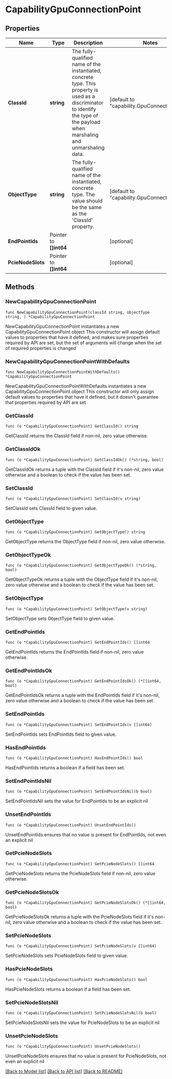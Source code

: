 # CapabilityGpuConnectionPoint

## Properties

Name | Type | Description | Notes
------------ | ------------- | ------------- | -------------
**ClassId** | **string** | The fully-qualified name of the instantiated, concrete type. This property is used as a discriminator to identify the type of the payload when marshaling and unmarshaling data. | [default to "capability.GpuConnectionPoint"]
**ObjectType** | **string** | The fully-qualified name of the instantiated, concrete type. The value should be the same as the &#39;ClassId&#39; property. | [default to "capability.GpuConnectionPoint"]
**EndPointIds** | Pointer to **[]int64** |  | [optional] 
**PcieNodeSlots** | Pointer to **[]int64** |  | [optional] 

## Methods

### NewCapabilityGpuConnectionPoint

`func NewCapabilityGpuConnectionPoint(classId string, objectType string, ) *CapabilityGpuConnectionPoint`

NewCapabilityGpuConnectionPoint instantiates a new CapabilityGpuConnectionPoint object
This constructor will assign default values to properties that have it defined,
and makes sure properties required by API are set, but the set of arguments
will change when the set of required properties is changed

### NewCapabilityGpuConnectionPointWithDefaults

`func NewCapabilityGpuConnectionPointWithDefaults() *CapabilityGpuConnectionPoint`

NewCapabilityGpuConnectionPointWithDefaults instantiates a new CapabilityGpuConnectionPoint object
This constructor will only assign default values to properties that have it defined,
but it doesn't guarantee that properties required by API are set

### GetClassId

`func (o *CapabilityGpuConnectionPoint) GetClassId() string`

GetClassId returns the ClassId field if non-nil, zero value otherwise.

### GetClassIdOk

`func (o *CapabilityGpuConnectionPoint) GetClassIdOk() (*string, bool)`

GetClassIdOk returns a tuple with the ClassId field if it's non-nil, zero value otherwise
and a boolean to check if the value has been set.

### SetClassId

`func (o *CapabilityGpuConnectionPoint) SetClassId(v string)`

SetClassId sets ClassId field to given value.


### GetObjectType

`func (o *CapabilityGpuConnectionPoint) GetObjectType() string`

GetObjectType returns the ObjectType field if non-nil, zero value otherwise.

### GetObjectTypeOk

`func (o *CapabilityGpuConnectionPoint) GetObjectTypeOk() (*string, bool)`

GetObjectTypeOk returns a tuple with the ObjectType field if it's non-nil, zero value otherwise
and a boolean to check if the value has been set.

### SetObjectType

`func (o *CapabilityGpuConnectionPoint) SetObjectType(v string)`

SetObjectType sets ObjectType field to given value.


### GetEndPointIds

`func (o *CapabilityGpuConnectionPoint) GetEndPointIds() []int64`

GetEndPointIds returns the EndPointIds field if non-nil, zero value otherwise.

### GetEndPointIdsOk

`func (o *CapabilityGpuConnectionPoint) GetEndPointIdsOk() (*[]int64, bool)`

GetEndPointIdsOk returns a tuple with the EndPointIds field if it's non-nil, zero value otherwise
and a boolean to check if the value has been set.

### SetEndPointIds

`func (o *CapabilityGpuConnectionPoint) SetEndPointIds(v []int64)`

SetEndPointIds sets EndPointIds field to given value.

### HasEndPointIds

`func (o *CapabilityGpuConnectionPoint) HasEndPointIds() bool`

HasEndPointIds returns a boolean if a field has been set.

### SetEndPointIdsNil

`func (o *CapabilityGpuConnectionPoint) SetEndPointIdsNil(b bool)`

 SetEndPointIdsNil sets the value for EndPointIds to be an explicit nil

### UnsetEndPointIds
`func (o *CapabilityGpuConnectionPoint) UnsetEndPointIds()`

UnsetEndPointIds ensures that no value is present for EndPointIds, not even an explicit nil
### GetPcieNodeSlots

`func (o *CapabilityGpuConnectionPoint) GetPcieNodeSlots() []int64`

GetPcieNodeSlots returns the PcieNodeSlots field if non-nil, zero value otherwise.

### GetPcieNodeSlotsOk

`func (o *CapabilityGpuConnectionPoint) GetPcieNodeSlotsOk() (*[]int64, bool)`

GetPcieNodeSlotsOk returns a tuple with the PcieNodeSlots field if it's non-nil, zero value otherwise
and a boolean to check if the value has been set.

### SetPcieNodeSlots

`func (o *CapabilityGpuConnectionPoint) SetPcieNodeSlots(v []int64)`

SetPcieNodeSlots sets PcieNodeSlots field to given value.

### HasPcieNodeSlots

`func (o *CapabilityGpuConnectionPoint) HasPcieNodeSlots() bool`

HasPcieNodeSlots returns a boolean if a field has been set.

### SetPcieNodeSlotsNil

`func (o *CapabilityGpuConnectionPoint) SetPcieNodeSlotsNil(b bool)`

 SetPcieNodeSlotsNil sets the value for PcieNodeSlots to be an explicit nil

### UnsetPcieNodeSlots
`func (o *CapabilityGpuConnectionPoint) UnsetPcieNodeSlots()`

UnsetPcieNodeSlots ensures that no value is present for PcieNodeSlots, not even an explicit nil

[[Back to Model list]](../README.md#documentation-for-models) [[Back to API list]](../README.md#documentation-for-api-endpoints) [[Back to README]](../README.md)


